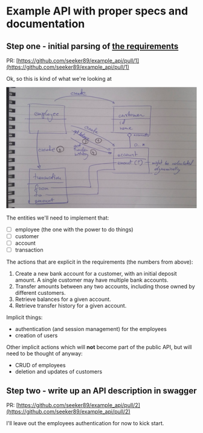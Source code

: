 # Example API with proper specs and documentation




## Step one - initial parsing of [the requirements](docs/build_a_bank.md)

PR: [https://github.com/seeker89/example_api/pull/1](https://github.com/seeker89/example_api/pull/1)

Ok, so this is kind of what we're looking at

![zee UML](docs/uml.png)


The entities we'll need to implement that:

- [ ] employee (the one with the power to do things)
- [ ] customer
- [ ] account
- [ ] transaction

The actions that are explicit in the requirements (the numbers from above):

1. Create a new bank account for a customer, with an initial deposit amount. A single customer may have multiple bank accounts.
2. Transfer amounts between any two accounts, including those owned by different customers.
3. Retrieve balances for a given account.
4. Retrieve transfer history for a given account.

Implicit things:

- authentication (and session management) for the employees
- creation of users


Other implicit actions which will __not__ become part of the public API, but will need to be thought of anyway:

- CRUD of employees
- deletion and updates of customers


## Step two - write up an API description in swagger

PR: [https://github.com/seeker89/example_api/pull/2](https://github.com/seeker89/example_api/pull/2)

I'll leave out the employees authentication for now to kick start.

